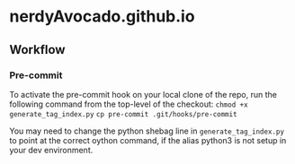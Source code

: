 # nerdyAvocado.github.io

## Workflow
### Pre-commit
To activate the pre-commit hook on your local clone of the repo, run the following command from the top-level of the checkout:
`chmod +x generate_tag_index.py`
`cp pre-commit .git/hooks/pre-commit`

You may need to change the python shebag line in `generate_tag_index.py` to point at the correct oython command, if the alias python3 is not setup in your dev environment.